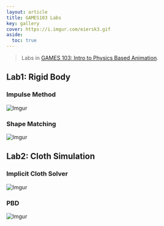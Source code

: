 ```yaml
---
layout: article
title: GAMES103 Labs
key: gallery
cover: https://i.imgur.com/eiersk3.gif
aside:
  toc: true
---
```


> Labs in [GAMES 103: Intro to Physics Based Animation](http://games-cn.org/games103/).
<!--more-->

## Lab1: Rigid Body

### Impulse Method

![Imgur](https://i.imgur.com/eiersk3.gif)

### Shape Matching

![Imgur](https://i.imgur.com/yycpK7p.gif)

## Lab2: Cloth Simulation

### Implicit Cloth Solver

![Imgur](https://i.imgur.com/bExEAGl.gif)

### PBD

![Imgur](https://i.imgur.com/ZDdvKYR.gif)